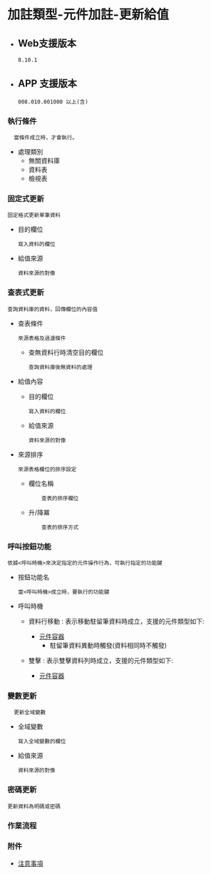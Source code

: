 # 加註類型-元件加註-更新給值

* ## Web支援版本
  
      8.10.1

* ## APP 支援版本

      008.010.001000 以上(含)

### 執行條件

      當條件成立時，才會執行。

* 處理類別
  * 無關資料庫
  * 資料表
  * 檢視表

### 固定式更新

    固定格式更新單筆資料

* 目的欄位

      寫入資料的欄位

* 給值來源

      資料來源的對像

### 查表式更新

    查詢資料庫的資料，回傳欄位的內容值

* 查表條件

      來源表格及過濾條件

  * 查無資料行時清空目的欄位

        查詢資料庫後無資料的處理

* 給值內容

  * 目的欄位

        寫入資料的欄位

  * 給值來源

        資料來源的對像

* 來源排序

      來源表格欄位的排序設定

  * 欄位名稱

            查表的排序欄位

  * 升/降冪

            查表的排序方式

### 呼叫按鈕功能

    依據<呼叫時機>來決定指定的元件操作行為，可執行指定的功能鍵

* 按鈕功能名

      當<呼叫時機>成立時，要執行的功能鍵

* 呼叫時機

  * 資料行移動 : 表示移動駐留筆資料時成立，支援的元件類型如下:
    * [元件容器](../../../Component/container.md)
      * 駐留筆資料異動時觸發(資料相同時不觸發)

  * 雙擊 : 表示雙擊資料列時成立，支援的元件類型如下:
    * [元件容器](../../../Component/container.md)

### 變數更新

      更新全域變數

* 全域變數

      寫入全域變數的欄位

* 給值來源

      資料來源的對像

### 密碼更新

    更新資料為明碼或密碼

### 作業流程

### 附件

* [注意事項](Warning.md)
